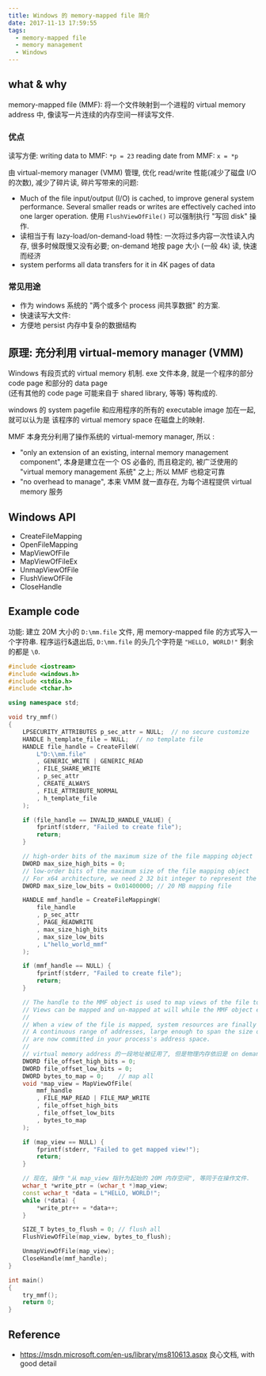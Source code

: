 ```yaml
---
title: Windows 的 memory-mapped file 简介
date: 2017-11-13 17:59:55
tags:
  - memory-mapped file
  - memory management
  - Windows
---
```



## what & why
memory-mapped file (MMF): 将一个文件映射到一个进程的 virtual memory address 中,
像读写一片连续的内存空间一样读写文件.

### 优点
读写方便:
writing data to MMF:   `*p = 23`
reading date from MMF: `x = *p`

由 virtual-memory manager (VMM) 管理, 优化 read/write 性能(减少了磁盘 I/O 的次数), 
减少了碎片读, 碎片写带来的问题: 
+ Much of the file input/output (I/O) is cached, to improve general system performance.
  Several smaller reads or writes are effectively cached into one larger operation.
  使用 `FlushViewOfFile()` 可以强制执行 "写回 disk" 操作.
+ 读相当于有 lazy-load/on-demand-load 特性: 
  一次将过多内容一次性读入内存, 很多时候既慢又没有必要;
  on-demand 地按 page 大小 (一般 4k) 读, 快速而经济
+ system performs all data transfers for it in 4K pages of data

### 常见用途
+ 作为 windows 系统的 "两个或多个 process 间共享数据" 的方案.
+ 快速读写大文件: 
+ 方便地 persist 内存中复杂的数据结构


## 原理: 充分利用 virtual-memory manager (VMM)
Windows 有段页式的 virtual memory 机制.
exe 文件本身, 就是一个程序的部分 code page 和部分的 data page  
(还有其他的 code page 可能来自于 shared library, 等等) 等构成的.

windows 的 system pagefile 和应用程序的所有的 executable image 加在一起, 就可以认为是
该程序的 virtual memory space 在磁盘上的映射.

MMF 本身充分利用了操作系统的 virtual-memory manager, 
所以 :
+ "only an extension of an existing, internal memory management component",
  本身是建立在一个 OS 必备的, 而且稳定的, 被广泛使用的 "virtual memory management 系统" 之上;
  所以 MMF 也稳定可靠
+ "no overhead to manage", 本来 VMM 就一直存在, 为每个进程提供 virtual memory 服务


## Windows API
+ CreateFileMapping
+ OpenFileMapping
+ MapViewOfFile
+ MapViewOfFileEx
+ UnmapViewOfFile
+ FlushViewOfFile
+ CloseHandle


## Example code
功能: 建立 20M 大小的 `D:\mm.file` 文件, 用 memory-mapped file 的方式写入一个字符串.
程序运行&退出后, `D:\mm.file` 的头几个字符是 `"HELLO, WORLD!"` 剩余的都是 `\0`.

```cpp
#include <iostream>
#include <windows.h>
#include <stdio.h>
#include <tchar.h>

using namespace std;

void try_mmf()
{
    LPSECURITY_ATTRIBUTES p_sec_attr = NULL;  // no secure customize
    HANDLE h_template_file = NULL;  // no template file
    HANDLE file_handle = CreateFileW(
        L"D:\\mm.file"
        , GENERIC_WRITE | GENERIC_READ
        , FILE_SHARE_WRITE
        , p_sec_attr
        , CREATE_ALWAYS
        , FILE_ATTRIBUTE_NORMAL
        , h_template_file
    );

    if (file_handle == INVALID_HANDLE_VALUE) {
        fprintf(stderr, "Failed to create file");
        return;
    }

    // high-order bits of the maximum size of the file mapping object
    DWORD max_size_high_bits = 0;
    // low-order bits of the maximum size of the file mapping object
    // For x64 architecture, we need 2 32 bit integer to represent the size of memory-mapped file
    DWORD max_size_low_bits = 0x01400000; // 20 MB mapping file

    HANDLE mmf_handle = CreateFileMappingW(
        file_handle
        , p_sec_attr
        , PAGE_READWRITE
        , max_size_high_bits
        , max_size_low_bits
        , L"hello_world_mmf"
    );

    if (mmf_handle == NULL) {
        fprintf(stderr, "Failed to create file");
        return;
    }

    // The handle to the MMF object is used to map views of the file to your process's address space.
    // Views can be mapped and un-mapped at will while the MMF object exists
    //
    // When a view of the file is mapped, system resources are finally allocated.
    // A continuous range of addresses, large enough to span the size of the file view,
    // are now committed in your process's address space.
    //
    // virtual memory address 的一段地址被征用了, 但是物理内存依旧是 on demand 地被征用; 所以高效
    DWORD file_offset_high_bits = 0;
    DWORD file_offset_low_bits = 0;
    DWORD bytes_to_map = 0;    // map all
    void *map_view = MapViewOfFile(
        mmf_handle
        , FILE_MAP_READ | FILE_MAP_WRITE
        , file_offset_high_bits
        , file_offset_low_bits
        , bytes_to_map
    );

    if (map_view == NULL) {
        fprintf(stderr, "Failed to get mapped view!");
        return;
    }

    // 现在, 操作 "从 map_view 指针为起始的 20M 内存空间", 等同于在操作文件.
    wchar_t *write_ptr = (wchar_t *)map_view;
    const wchar_t *data = L"HELLO, WORLD!";
    while (*data) {
        *write_ptr++ = *data++;
    }

    SIZE_T bytes_to_flush = 0; // flush all
    FlushViewOfFile(map_view, bytes_to_flush);

    UnmapViewOfFile(map_view);
    CloseHandle(mmf_handle);
}

int main()
{
    try_mmf();
    return 0;
}
```


## Reference
+ https://msdn.microsoft.com/en-us/library/ms810613.aspx
  良心文档, with good detail

